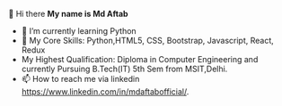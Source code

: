 👋 Hi there
**My name is Md Aftab**
- 🌱 I’m currently learning Python
- 👀 My Core Skills: Python,HTML5, CSS, Bootstrap, Javascript, React, Redux 
-    My Highest Qualification: Diploma in Computer Engineering and currently Pursuing B.Tech(IT) 5th Sem from MSIT,Delhi.
- 📫 How to reach me via linkedin https://www.linkedin.com/in/mdaftabofficial/.


